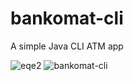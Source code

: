 # bankomat-cli

A simple Java CLI ATM app 

![eqe2](https://user-images.githubusercontent.com/124529697/220696058-76d3ffee-6dda-4fd7-94be-a0b4eabf20de.PNG) ![bankomat-cli](https://user-images.githubusercontent.com/124529697/217097362-d8d522c2-1a90-403c-aa14-e6d8720b100c.PNG)
